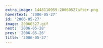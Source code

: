```yaml
---
extra_image: 1448110959-20060527after.png
hovertext: '2006-05-27'
id: '2006-05-27'
image: 20060527.gif
next: '2006-05-28'
prev: '2006-05-26'
title: '2006-05-27'
---
```

